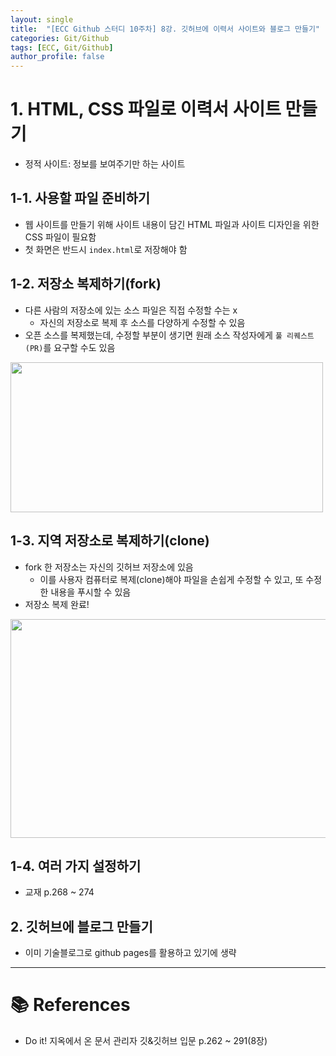 ```yaml
---
layout: single
title:  "[ECC Github 스터디 10주차] 8강. 깃허브에 이력서 사이트와 블로그 만들기"
categories: Git/Github
tags: [ECC, Git/Github] 
author_profile: false
---
```


# **1. HTML, CSS 파일로 이력서 사이트 만들기**
- 정적 사이트: 정보를 보여주기만 하는 사이트

## **1-1. 사용할 파일 준비하기**
- 웹 사이트를 만들기 위해 사이트 내용이 담긴 HTML 파일과 사이트 디자인을 위한 CSS 파일이 필요함
- 첫 화면은 반드시 ```index.html```로 저장해야 함

## **1-2. 저장소 복제하기(fork)**
- 다른 사람의 저장소에 있는 소스 파일은 직접 수정할 수는 x
  - 자신의 저장소로 복제 후 소스를 다양하게 수정할 수 있음
- 오픈 소스를 복제했는데, 수정할 부분이 생기면 원래 소스 작성자에게 ```풀 리퀘스트(PR)```를 요구할 수도 있음

<img src = "https://github.com/chasubeen/md-/assets/98953721/dd8415e6-7a70-4f37-9729-1cf2046b1eae" width = 500 height = 240>

## **1-3. 지역 저장소로 복제하기(clone)**
- fork 한 저장소는 자신의 깃허브 저장소에 있음
  - 이를 사용자 컴퓨터로 복제(clone)해야 파일을 손쉽게 수정할 수 있고, 또 수정한 내용을 푸시할 수 있음
- 저장소 복제 완료!

<img src = "https://github.com/chasubeen/md-/assets/98953721/2eb2ad9d-f519-49c6-9502-e42082239096" width = 600 height = 350>

## **1-4. 여러 가지 설정하기**
- 교재 p.268 ~ 274

## **2. 깃허브에 블로그 만들기**
- 이미 기술블로그로 github pages를 활용하고 있기에 생략

---

# **📚 References**
- Do it! 지옥에서 온 문서 관리자 깃&깃허브 입문 p.262 ~ 291(8장)
